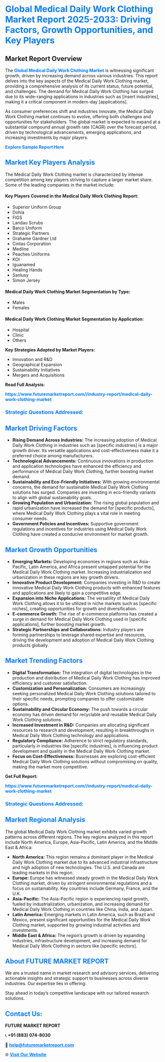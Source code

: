 <h1 style="color: #007BFF;">Global Medical Daily Work Clothing Market Report 2025-2033: Driving Factors, Growth Opportunities, and Key Players</h1>

<section id="overview">
<h2>Market Report Overview</h2>
<p>The <a href="https://www.futuremarketreport.com//industry-report/medical-daily-work-clothing-market" style="color: #007BFF; text-decoration: none;"><strong>Global Medical Daily Work Clothing Market</strong></a> is witnessing significant growth, driven by increasing demand across various industries. This report delves into the key aspects of the Medical Daily Work Clothing market, providing a comprehensive analysis of its current status, future potential, and challenges. The demand for Medical Daily Work Clothing has surged due to its wide-ranging applications in industries such as [insert industries], making it a critical component in modern-day [applications].</p>
<p>As consumer preferences shift and industries innovate, the Medical Daily Work Clothing market continues to evolve, offering both challenges and opportunities for stakeholders. The global market is expected to expand at a substantial compound annual growth rate (CAGR) over the forecast period, driven by technological advancements, emerging applications, and increasing investments by major players.</p>
</section>

<section id="overview">
<p><a href="https://www.futuremarketreport.com//request-sample/reportId=78081" style="color: #007BFF; text-decoration: none;"><strong>Explore Sample Report Here</strong></a></p>
</section>

<section id="key-players">
<h2 style="color: #007BFF;">Market Key Players Analysis</h2>
<p>The Medical Daily Work Clothing market is characterized by intense competition among key players striving to capture a larger market share. Some of the leading companies in the market include:</p>
<h4>Key Players Covered in the Medical Daily Work Clothing Report:</h4>
<ul><li>Superior Uniform Group</li><li>Dohia</li><li>FIGS</li><li>Landau Scrubs</li><li>Barco Uniform</li><li>Strategic Partners</li><li>Grahame Gardner Ltd</li><li>Cintas Corporation</li><li>Medline</li><li>Peaches Uniforms</li><li>KOI</li><li>Iguanamed</li><li>Healing Hands</li><li>Sanlusy</li><li>Simon Jersey</li></ul>
<h4>Medical Daily Work Clothing Market Segmentation by Type:</h4>
<ul><li>Males</li><li>Females</li></ul>

<h4>Medical Daily Work Clothing Market Segmentation by Application:</h4>
<ul><li>Hospital</li><li>Clinic</li><li>Others</li></ul>
<p><strong>Key Strategies Adopted by Market Players:</strong></p>
<ul>
<li>Innovation and R&D</li>
<li>Geographical Expansion</li>
<li>Sustainability Initiatives</li>
<li>Mergers and Acquisitions</li>
</ul>
</section>

<section>
<p><strong>Read Full Analysis: </strong></p><a href="https://www.futuremarketreport.com//industry-report/medical-daily-work-clothing-market" style="color: #007BFF; text-decoration: none;"><strong>https://www.futuremarketreport.com//industry-report/medical-daily-work-clothing-market</strong></a>
<h3 style="color: #007BFF;">Strategic Questions Addressed:</h3>
</section>

<section id="driving-factors">
<h2 style="color: #007BFF;">Market Driving Factors</h2>
<ul>
<li><strong>Rising Demand Across Industries:</strong> The increasing adoption of Medical Daily Work Clothing in industries such as [specific industries] is a major growth driver. Its versatile applications and cost-effectiveness make it a preferred choice among manufacturers.</li>
<li><strong>Technological Advancements:</strong> Continuous innovations in production and application technologies have enhanced the efficiency and performance of Medical Daily Work Clothing, further boosting market demand.</li>
<li><strong>Sustainability and Eco-Friendly Initiatives:</strong> With growing environmental concerns, the demand for sustainable Medical Daily Work Clothing solutions has surged. Companies are investing in eco-friendly variants to align with global sustainability goals.</li>
<li><strong>Growing Population and Urbanization:</strong> The rising global population and rapid urbanization have increased the demand for [specific products], where Medical Daily Work Clothing plays a vital role in meeting consumer needs.</li>
<li><strong>Government Policies and Incentives:</strong> Supportive government regulations and incentives for industries using Medical Daily Work Clothing have created a conducive environment for market growth.</li>
</ul>
</section>

<section id="growth-opportunities">
<h2 style="color: #007BFF;">Market Growth Opportunities</h2>
<ul>
<li><strong>Emerging Markets:</strong> Developing economies in regions such as Asia-Pacific, Latin America, and Africa present untapped potential for the Medical Daily Work Clothing market. Increasing industrialization and urbanization in these regions are key growth drivers.</li>
<li><strong>Innovative Product Development:</strong> Companies investing in R&D to create innovative Medical Daily Work Clothing products with enhanced features and applications are likely to gain a competitive edge.</li>
<li><strong>Expansion into Niche Applications:</strong> The versatility of Medical Daily Work Clothing allows it to be utilized in niche markets such as [specific niches], creating opportunities for growth and diversification.</li>
<li><strong>E-commerce Growth:</strong> The rise of e-commerce platforms has created a surge in demand for Medical Daily Work Clothing used in [specific applications], further boosting market growth.</li>
<li><strong>Strategic Partnerships and Collaborations:</strong> Industry players are forming partnerships to leverage shared expertise and resources, driving the development and adoption of Medical Daily Work Clothing products globally.</li>
</ul>
</section>

<section id="trending-factors">
<h2 style="color: #007BFF;">Market Trending Factors</h2>
<ul>
<li><strong>Digital Transformation:</strong> The integration of digital technologies in the production and distribution of Medical Daily Work Clothing has improved efficiency and customer satisfaction.</li>
<li><strong>Customization and Personalization:</strong> Consumers are increasingly seeking personalized Medical Daily Work Clothing solutions tailored to their specific needs, prompting companies to offer customizable options.</li>
<li><strong>Sustainability and Circular Economy:</strong> The push towards a circular economy has driven demand for recyclable and reusable Medical Daily Work Clothing solutions.</li>
<li><strong>Increased Investment in R&D:</strong> Companies are allocating significant resources to research and development, resulting in breakthroughs in Medical Daily Work Clothing technology and applications.</li>
<li><strong>Regulatory Compliance:</strong> Adherence to strict regulatory standards, particularly in industries like [specific industries], is influencing product development and quality in the Medical Daily Work Clothing market.</li>
<li><strong>Focus on Cost-Effectiveness:</strong> Businesses are exploring cost-efficient Medical Daily Work Clothing solutions without compromising on quality, making the market more competitive.</li>
</ul>
</section>

<section>
<p><strong>Get Full Report: </strong></p><a href="https://www.futuremarketreport.com//industry-report/medical-daily-work-clothing-market" style="color: #007BFF; text-decoration: none;"><strong>https://www.futuremarketreport.com//industry-report/medical-daily-work-clothing-market</strong></a>
<h3 style="color: #007BFF;">Strategic Questions Addressed:</h3>
</section>


<section id="regional-analysis">
<h2 style="color: #007BFF;">Market Regional Analysis</h2>
<p>The global Medical Daily Work Clothing market exhibits varied growth patterns across different regions. The key regions analyzed in this report include North America, Europe, Asia-Pacific, Latin America, and the Middle East & Africa:</p>
<ul>
<li><strong>North America:</strong> This region remains a dominant player in the Medical Daily Work Clothing market due to its advanced industrial infrastructure and high adoption of new technologies. The U.S. and Canada are leading markets in this region.</li>
<li><strong>Europe:</strong> Europe has witnessed steady growth in the Medical Daily Work Clothing market, driven by stringent environmental regulations and a focus on sustainability. Key countries include Germany, France, and the U.K.</li>
<li><strong>Asia-Pacific:</strong> The Asia-Pacific region is experiencing rapid growth, fueled by industrialization, urbanization, and increasing demand for Medical Daily Work Clothing in countries like China, India, and Japan.</li>
<li><strong>Latin America:</strong> Emerging markets in Latin America, such as Brazil and Mexico, present significant opportunities for the Medical Daily Work Clothing market, supported by growing industrial activities and investments.</li>
<li><strong>Middle East & Africa:</strong> The region’s growth is driven by expanding industries, infrastructure development, and increasing demand for Medical Daily Work Clothing in sectors like [specific sectors].</li>
</ul>
</section>

<footer>
<h2 style="color: #007BFF;">About FUTURE MARKET REPORT</h2>
<p>We are a trusted name in market research and advisory services, delivering actionable insights and strategic support to businesses across diverse industries. Our expertise lies in offering:</p>

<p>Stay ahead in today’s competitive landscape with our tailored research solutions.</p>

<h2 style="color: #007BFF;">Contact Us:</h2>
<p><strong>FUTURE MARKET REPORT</strong></p>
<p>📞 <strong>+91 (883) 074-8030</strong></p>
<p>📧 <strong><a href="mailto:help@futuremarketreport.com" style="color: #007BFF;">help@futuremarketreport.com</a></strong></p>
<p>🌐 <strong><a href="https://www.futuremarketreport.com/" style="color: #007BFF;">Visit Our Website</a></strong></p>
</footer>